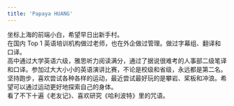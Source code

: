 ```yaml
---
title: 'Papaya HUANG'
---
```


坐标上海的前端小白，希望早日出新手村。\
在国内 Top 1 英语培训机构做过老师，也在外企做过管理。做过字幕组、翻译和口译。\
高中通过大学英语六级，雅思听力阅读满分，通过了据说很难考的人事部二级笔译和口译。参加过大大小小的英语演讲比赛，不论是校级和省级，永远都是第二名。\
坚持跑步，喜欢尝试各种各样的运动，最近尝试最好玩的是攀岩、桨板和冲浪。希望可以通过运动更好地探索自己的身体。\
看了不下十遍《老友记》、喜欢研究《哈利波特》里的咒语。
